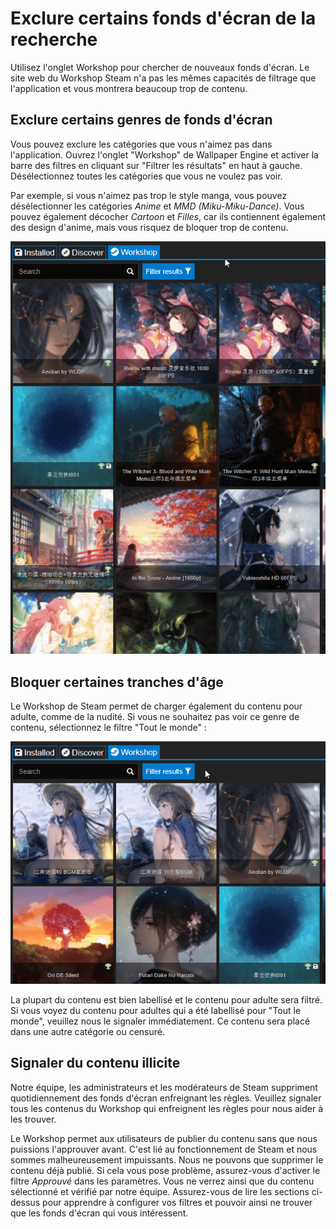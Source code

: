 # Exclure certains fonds d'écran de la recherche

Utilisez l'onglet Workshop pour chercher de nouveaux fonds d'écran. Le site web du Workshop Steam n'a pas les mêmes capacités de filtrage que l'application et vous montrera beaucoup trop de contenu.

## Exclure certains genres de fonds d'écran

Vous pouvez exclure les catégories que vous n'aimez pas dans l'application. Ouvrez l'onglet "Workshop" de Wallpaper Engine et activer la barre des filtres en cliquant sur "Filtrer les résultats" en haut à gauche. Désélectionnez toutes les catégories que vous ne voulez pas voir.

Par exemple, si vous n'aimez pas trop le style manga, vous pouvez désélectionner les catégories *Anime* et *MMD (Miku-Miku-Dance)*. Vous pouvez également décocher *Cartoon* et *Filles*, car ils contiennent également des design d'anime, mais vous risquez de bloquer trop de contenu.

![Désélectionnez dans les filtres les catégories que vous ne voulez pas voir](./categories.gif)

## Bloquer certaines tranches d'âge

Le Workshop de Steam permet de charger également du contenu pour adulte, comme de la nudité. Si vous ne souhaitez pas voir ce genre de contenu, sélectionnez le filtre "Tout le monde" :

![Désélectionnez dans les filtres le contenu "Adulte" et "Discutable"](./ageratings.gif)

La plupart du contenu est bien labellisé et le contenu pour adulte sera filtré. Si vous voyez du contenu pour adultes qui a été labellisé pour "Tout le monde", veuillez nous le signaler immédiatement. Ce contenu sera placé dans une autre catégorie ou censuré.

## Signaler du contenu illicite

Notre équipe, les administrateurs et les modérateurs de Steam suppriment quotidiennement des fonds d'écran enfreignant les règles. Veuillez signaler tous les contenus du Workshop qui enfreignent les règles pour nous aider à les trouver.

Le Workshop permet aux utilisateurs de publier du contenu sans que nous puissions l'approuver avant. C'est lié au fonctionnement de Steam et nous sommes malheureusement impuissants. Nous ne pouvons que supprimer le contenu déjà publié. Si cela vous pose problème, assurez-vous d'activer le filtre *Approuvé* dans les paramètres. Vous ne verrez ainsi que du contenu sélectionné et vérifié par notre équipe. Assurez-vous de lire les sections ci-dessus pour apprendre à configurer vos filtres et pouvoir ainsi ne trouver que les fonds d'écran qui vous intéressent.